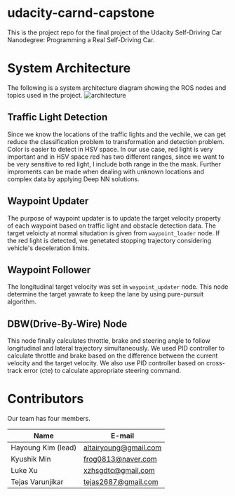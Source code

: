 # udacity-carnd-capstone
This is the project repo for the final project of the Udacity Self-Driving Car Nanodegree: Programming a Real Self-Driving Car. 

# System Architecture
The following is a system architecture diagram showing the ROS nodes and topics used in the project.
![architecture](https://d17h27t6h515a5.cloudfront.net/topher/2017/September/59b6d115_final-project-ros-graph-v2/final-project-ros-graph-v2.png)

## Traffic Light Detection
Since we know the locations of the traffic lights and the vechile, we can get reduce the classification problem to transformation and detection problem. Color is easier to detect in HSV space. In our use case, red light is very important and in HSV space red has two different ranges, since we want to be very sensitive to red light, I include both range in the the mask. Further improments can be made when dealing with unknown locations and complex data by applying Deep NN solutions.

## Waypoint Updater
The purpose of waypoint updater is to update the target velocity property of each waypoint based on traffic light and obstacle detection data. The target veloicty at normal situdation is given from `waypoint_loader` node. If the red light is detected, we genetated stopping trajectory considering vehicle's deceleration limits. 

## Waypoint Follower
The longitudinal target velocity was set in `waypoint_updater` node. This node determine the target yawrate to keep the lane by using pure-pursuit algorithm.

## DBW(Drive-By-Wire) Node
This node finally calculates throttle, brake and steering angle to follow longitudinal and lateral trajectory simultaneously. We used PID controller to calculate throttle and brake based on the difference between the current velocity and the target velocity. We also use PID controller based on cross-track error (cte) to calculate appropriate steering command.

# Contributors
Our team has four members. 

| Name | E-mail | 
| ------ | ------ | 
| Hayoung Kim (lead) | altairyoung@gmail.com |
| Kyushik Min | frog0813@naver.com |
| Luke Xu | xzhsgdtc@gmail.com |
| Tejas Varunjikar | tejas2687@gmail.com |
